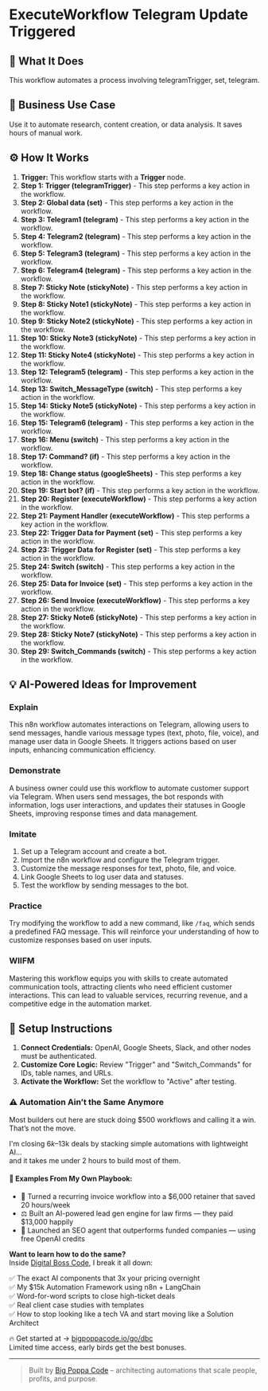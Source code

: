 # ExecuteWorkflow Telegram Update Triggered

## 🚀 What It Does
This workflow automates a process involving telegramTrigger, set, telegram.

## 💼 Business Use Case
Use it to automate research, content creation, or data analysis. It saves hours of manual work.

## ⚙️ How It Works
1.  **Trigger:** This workflow starts with a **Trigger** node.
2. **Step 1: Trigger (telegramTrigger)** - This step performs a key action in the workflow.
3. **Step 2: Global data (set)** - This step performs a key action in the workflow.
4. **Step 3: Telegram1 (telegram)** - This step performs a key action in the workflow.
5. **Step 4: Telegram2 (telegram)** - This step performs a key action in the workflow.
6. **Step 5: Telegram3 (telegram)** - This step performs a key action in the workflow.
7. **Step 6: Telegram4 (telegram)** - This step performs a key action in the workflow.
8. **Step 7: Sticky Note (stickyNote)** - This step performs a key action in the workflow.
9. **Step 8: Sticky Note1 (stickyNote)** - This step performs a key action in the workflow.
10. **Step 9: Sticky Note2 (stickyNote)** - This step performs a key action in the workflow.
11. **Step 10: Sticky Note3 (stickyNote)** - This step performs a key action in the workflow.
12. **Step 11: Sticky Note4 (stickyNote)** - This step performs a key action in the workflow.
13. **Step 12: Telegram5 (telegram)** - This step performs a key action in the workflow.
14. **Step 13: Switch_MessageType (switch)** - This step performs a key action in the workflow.
15. **Step 14: Sticky Note5 (stickyNote)** - This step performs a key action in the workflow.
16. **Step 15: Telegram6 (telegram)** - This step performs a key action in the workflow.
17. **Step 16: Menu (switch)** - This step performs a key action in the workflow.
18. **Step 17: Command? (if)** - This step performs a key action in the workflow.
19. **Step 18: Change status (googleSheets)** - This step performs a key action in the workflow.
20. **Step 19: Start bot? (if)** - This step performs a key action in the workflow.
21. **Step 20: Register (executeWorkflow)** - This step performs a key action in the workflow.
22. **Step 21: Payment Handler (executeWorkflow)** - This step performs a key action in the workflow.
23. **Step 22: Trigger Data for Payment (set)** - This step performs a key action in the workflow.
24. **Step 23: Trigger Data for Register (set)** - This step performs a key action in the workflow.
25. **Step 24: Switch (switch)** - This step performs a key action in the workflow.
26. **Step 25: Data for Invoice (set)** - This step performs a key action in the workflow.
27. **Step 26: Send Invoice (executeWorkflow)** - This step performs a key action in the workflow.
28. **Step 27: Sticky Note6 (stickyNote)** - This step performs a key action in the workflow.
29. **Step 28: Sticky Note7 (stickyNote)** - This step performs a key action in the workflow.
30. **Step 29: Switch_Commands (switch)** - This step performs a key action in the workflow.

## 💡 AI-Powered Ideas for Improvement
### Explain
This n8n workflow automates interactions on Telegram, allowing users to send messages, handle various message types (text, photo, file, voice), and manage user data in Google Sheets. It triggers actions based on user inputs, enhancing communication efficiency.

### Demonstrate
A business owner could use this workflow to automate customer support via Telegram. When users send messages, the bot responds with information, logs user interactions, and updates their statuses in Google Sheets, improving response times and data management.

### Imitate
1. Set up a Telegram account and create a bot.
2. Import the n8n workflow and configure the Telegram trigger.
3. Customize the message responses for text, photo, file, and voice.
4. Link Google Sheets to log user data and statuses.
5. Test the workflow by sending messages to the bot.

### Practice
Try modifying the workflow to add a new command, like `/faq`, which sends a predefined FAQ message. This will reinforce your understanding of how to customize responses based on user inputs.

### WIIFM
Mastering this workflow equips you with skills to create automated communication tools, attracting clients who need efficient customer interactions. This can lead to valuable services, recurring revenue, and a competitive edge in the automation market.

## 🔧 Setup Instructions
1. **Connect Credentials:** OpenAI, Google Sheets, Slack, and other nodes must be authenticated.
2. **Customize Core Logic:** Review "Trigger" and "Switch_Commands" for IDs, table names, and URLs.
3. **Activate the Workflow:** Set the workflow to "Active" after testing.

### ⚠️ Automation Ain’t the Same Anymore

Most builders out here are stuck doing $500 workflows and calling it a win.  
That’s not the move.  

I'm closing $6k–$13k deals by stacking simple automations with lightweight AI...  
and it takes me under 2 hours to build most of them.

#### 🧠 Examples From My Own Playbook:
- 🔁 Turned a recurring invoice workflow into a $6,000 retainer that saved 20 hours/week  
- ⚖️ Built an AI-powered lead gen engine for law firms — they paid $13,000 happily  
- 🚀 Launched an SEO agent that outperforms funded companies — using free OpenAI credits  

**Want to learn how to do the same?**  
Inside [Digital Boss Code](https://bigpoppacode.io/go/dbc), I break it all down:

✅ The exact AI components that 3x your pricing overnight  
✅ My $15k Automation Framework using n8n + LangChain  
✅ Word-for-word scripts to close high-ticket deals  
✅ Real client case studies with templates  
✅ How to stop looking like a tech VA and start moving like a Solution Architect  

🔥 Get started at → [bigpoppacode.io/go/dbc](https://bigpoppacode.io/go/dbc)  
Limited time access, early birds get the best bonuses.

---
> Built by [Big Poppa Code](https://bigpoppacode.io) – architecting automations that scale people, profits, and purpose.
